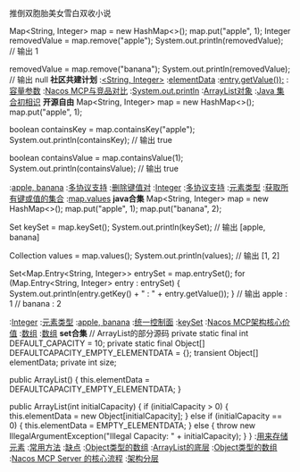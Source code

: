 推倒双胞胎美女雪白双收小说


Map<String, Integer> map = new HashMap<>();
map.put("apple", 1);
Integer removedValue = map.remove("apple");
System.out.println(removedValue);  // 输出 1

removedValue = map.remove("banana");
System.out.println(removedValue);  // 输出 null
<strong>社区共建计划</strong>
:[<String, Integer>](https://rentry.org/io2ctime)
:[elementData](https://github.com/nzmhse/msk)
:[entry.getValue());](https://pastebin.com/5ndvUgmU)
:[容量参数](https://pastebin.com/h3dPJaZw)
:[Nacos MCP与竞品对比](https://rentry.org/6k3czvbw)
:[System.out.println](https://github.com/wsgzmk/sef)
:[ArrayList对象](https://pastebin.com/EYuimKYw)
:[Java 集合初相识](https://rentry.org/gypnv8vg)
<strong>开源自由</strong>
Map<String, Integer> map = new HashMap<>();
map.put("apple", 1);

boolean containsKey = map.containsKey("apple");
System.out.println(containsKey);  // 输出 true

boolean containsValue = map.containsValue(1);
System.out.println(containsValue);  // 输出 true

:[apple, banana](https://github.com/zhhdbf/zem)
:[多协议支持](https://pastebin.com/JzF8v0KP)
:[删除键值对](https://rentry.org/qhpeztmi)
:[Integer](https://rentry.org/yqbg3ssf)
:[多协议支持](https://pastebin.com/znEtEtmB)
:[元素类型](https://pastebin.com/Td20mJhB)
:[获取所有键或值的集合](https://pastebin.com/4h9qTGin)
:[map.values](https://pastebin.com/iukndcPn)
<strong>java合集</strong>
Map<String, Integer> map = new HashMap<>();
map.put("apple", 1);
map.put("banana", 2);

Set<String> keySet = map.keySet();
System.out.println(keySet);  // 输出 [apple, banana]

Collection<Integer> values = map.values();
System.out.println(values);  // 输出 [1, 2]

Set<Map.Entry<String, Integer>> entrySet = map.entrySet();
for (Map.Entry<String, Integer> entry : entrySet) {
    System.out.println(entry.getKey() + " : " + entry.getValue());
}
// 输出 apple : 1
//      banana : 2

:[Integer](https://rentry.org/aga9bc2q)
:[元素类型](https://pastebin.com/ryCH2Pgb)
:[apple, banana](https://rentry.org/zrfcfuzu)
:[统一控制面](https://pastebin.com/vw9EgSLS)
:[keySet](https://rentry.org/vpxbbgis)
:[Nacos MCP架构核心价值](https://rentry.org/yhqmd734)
:[数组](https://rentry.org/z7tnxzc9)
:[数组](https://pastebin.com/vAmJD0X3)
<strong>set合集</strong>
// ArrayList的部分源码
private static final int DEFAULT_CAPACITY = 10;
private static final Object[] DEFAULTCAPACITY_EMPTY_ELEMENTDATA = {};
transient Object[] elementData;
private int size;

public ArrayList() {
    this.elementData = DEFAULTCAPACITY_EMPTY_ELEMENTDATA;
}

public ArrayList(int initialCapacity) {
    if (initialCapacity > 0) {
        this.elementData = new Object[initialCapacity];
    } else if (initialCapacity == 0) {
        this.elementData = EMPTY_ELEMENTDATA;
    } else {
        throw new IllegalArgumentException("Illegal Capacity: " + initialCapacity);
    }
}
:[用来存储元素](https://rentry.org/2ncptq57)
:[常用方法](https://github.com/cjkxnpy/ays)
:[缺点](https://pastebin.com/DtaKRX8M)
:[Object类型的数组](https://pastebin.com/nMaXexc0)
:[ArrayList的底层](https://pastebin.com/t8Awz7kF)
:[Object类型的数组](https://pastebin.com/ecYU94qU)
:[Nacos MCP Server 的核心流程](https://github.com/nzmhse/lsb)
:[架构分层](https://rentry.org/63akhpv2)
